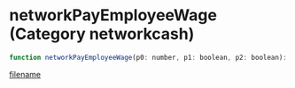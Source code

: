 # networkPayEmployeeWage (Category networkcash)

```js
function networkPayEmployeeWage(p0: number, p1: boolean, p2: boolean): void
```

[filename](networkPayEmployeeWage_m.md ':include')